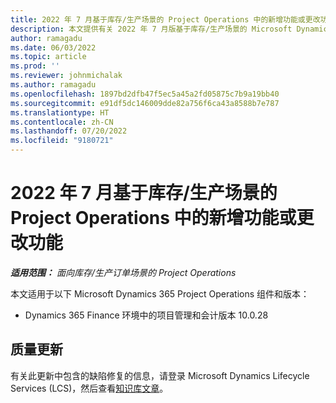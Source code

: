 ```yaml
---
title: 2022 年 7 月基于库存/生产场景的 Project Operations 中的新增功能或更改功能
description: 本文提供有关 2022 年 7 月版基于库存/生产场景的 Microsoft Dynamics 365 Project Operations 中可用的质量更新的信息。
author: ramagadu
ms.date: 06/03/2022
ms.topic: article
ms.prod: ''
ms.reviewer: johnmichalak
ms.author: ramagadu
ms.openlocfilehash: 1897bd2dfb47f5ec5a45a2fd05875c7b9a19bb40
ms.sourcegitcommit: e91df5dc146009dde82a756f6ca43a8588b7e787
ms.translationtype: HT
ms.contentlocale: zh-CN
ms.lasthandoff: 07/20/2022
ms.locfileid: "9180721"
---
```

# <a name="whats-new-or-changed-in-project-operations-july-2022-for-stockedproduction-based-scenarios"></a>2022 年 7 月基于库存/生产场景的 Project Operations 中的新增功能或更改功能

_**适用范围：** 面向库存/生产订单场景的 Project Operations_

本文适用于以下 Microsoft Dynamics 365 Project Operations 组件和版本：

- Dynamics 365 Finance 环境中的项目管理和会计版本 10.0.28

## <a name="quality-updates"></a>质量更新

有关此更新中包含的缺陷修复的信息，请登录 Microsoft Dynamics Lifecycle Services (LCS)，然后查看[知识库文章](https://fix.lcs.dynamics.com/Issue/Details?bugId=694438)。
